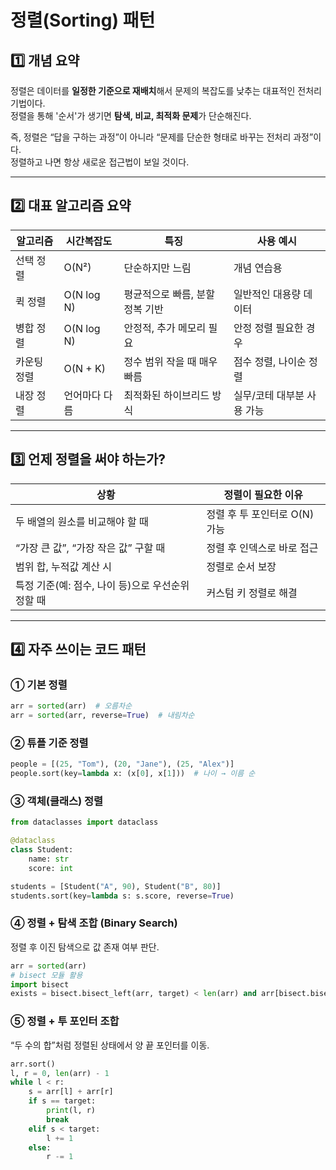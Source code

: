 # 정렬(Sorting) 패턴

## 1️⃣ 개념 요약
정렬은 데이터를 **일정한 기준으로 재배치**해서 문제의 복잡도를 낮추는 대표적인 전처리 기법이다.  
정렬을 통해 '순서'가 생기면 **탐색, 비교, 최적화 문제**가 단순해진다.  

즉, 정렬은 “답을 구하는 과정”이 아니라 “문제를 단순한 형태로 바꾸는 전처리 과정”이다.  
정렬하고 나면 항상 새로운 접근법이 보일 것이다.

---

## 2️⃣ 대표 알고리즘 요약

| 알고리즘 | 시간복잡도 | 특징 | 사용 예시 |
|-----------|--------------|------|------------|
| 선택 정렬 | O(N²) | 단순하지만 느림 | 개념 연습용 |
| 퀵 정렬 | O(N log N) | 평균적으로 빠름, 분할정복 기반 | 일반적인 대용량 데이터 |
| 병합 정렬 | O(N log N) | 안정적, 추가 메모리 필요 | 안정 정렬 필요한 경우 |
| 카운팅 정렬 | O(N + K) | 정수 범위 작을 때 매우 빠름 | 점수 정렬, 나이순 정렬 |
| 내장 정렬 | 언어마다 다름 | 최적화된 하이브리드 방식 | 실무/코테 대부분 사용 가능 |

---

## 3️⃣ 언제 정렬을 써야 하는가?

| 상황 | 정렬이 필요한 이유 |
|------|--------------------|
| 두 배열의 원소를 비교해야 할 때 | 정렬 후 투 포인터로 O(N) 가능 |
| “가장 큰 값”, “가장 작은 값” 구할 때 | 정렬 후 인덱스로 바로 접근 |
| 범위 합, 누적값 계산 시 | 정렬로 순서 보장 |
| 특정 기준(예: 점수, 나이 등)으로 우선순위 정할 때 | 커스텀 키 정렬로 해결 |

---

## 4️⃣ 자주 쓰이는 코드 패턴

### ① 기본 정렬
```python
arr = sorted(arr)  # 오름차순
arr = sorted(arr, reverse=True)  # 내림차순
```

### ② 튜플 기준 정렬
```python
people = [(25, "Tom"), (20, "Jane"), (25, "Alex")]
people.sort(key=lambda x: (x[0], x[1]))  # 나이 → 이름 순
```

### ③ 객체(클래스) 정렬
```python
from dataclasses import dataclass

@dataclass
class Student:
    name: str
    score: int

students = [Student("A", 90), Student("B", 80)]
students.sort(key=lambda s: s.score, reverse=True)
```

### ④ 정렬 + 탐색 조합 (Binary Search)
정렬 후 이진 탐색으로 값 존재 여부 판단.
```python
arr = sorted(arr)
# bisect 모듈 활용
import bisect
exists = bisect.bisect_left(arr, target) < len(arr) and arr[bisect.bisect_left(arr, target)] == target
```

### ⑤ 정렬 + 투 포인터 조합
“두 수의 합”처럼 정렬된 상태에서 양 끝 포인터를 이동.
```python
arr.sort()
l, r = 0, len(arr) - 1
while l < r:
    s = arr[l] + arr[r]
    if s == target:
        print(l, r)
        break
    elif s < target:
        l += 1
    else:
        r -= 1
```